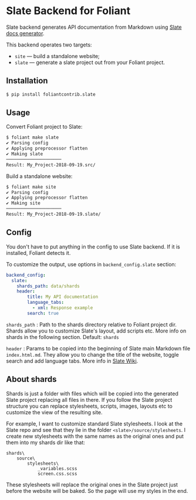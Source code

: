 # Slate Backend for Foliant

Slate backend generates API documentation from Markdown using [Slate docs generator](https://github.com/lord/slate).

This backend operates two targets:

* `site` — build a standalone website;
* `slate` — generate a slate project out from your Foliant project.

## Installation

```bash
$ pip install foliantcontrib.slate
```

## Usage

Convert Foliant project to Slate:

```bash
$ foliant make slate
✔ Parsing config
✔ Applying preprocessor flatten
✔ Making slate
─────────────────────
Result: My_Project-2018-09-19.src/
```

Build a standalone website:

```bash
$ foliant make site
✔ Parsing config
✔ Applying preprocessor flatten
✔ Making site
─────────────────────
Result: My_Project-2018-09-19.slate/
```

## Config

You don't have to put anything in the config to use Slate backend. If it is installed, Foliant detects it.

To customize the output, use options in `backend_config.slate` section:

```yaml
backend_config:
  slate:
    shards_path: data/shards
    header:
        title: My API documentation
        language_tabs:
          - xml: Response example
        search: true
```

`shards_path`
:   Path to the shards directory relative to Foliant project dir. Shards allow you to customize Slate's layout, add scripts etc. More info on shards in the following section. Default: `shards`

`header`
:   Params to be copied into the beginning of Slate main Markdown file `index.html.md`. They allow you to change the title of the website, toggle search and add language tabs. More info in [Slate Wiki](https://github.com/lord/slate/wiki).

## About shards

Shards is just a folder with files which will be copied into the generated Slate project replacing all files in there. If you follow the Slate project structure you can replace stylesheets, scripts, images, layouts etc to customize the view of the resulting site.

For example, I want to customize standard Slate stylesheets. I look at the Slate repo and see that they lie in the folder `<slate>/source/stylesheets`. I create new stylesheets with the same names as the original ones and put them into my shards dir like that:

```
shards\
    source\
        stylesheets\
            _variables.scss
            screen.css.scss
```

These stylesheets will replace the original ones in the Slate project just before the website will be baked. So the page will use my styles in the end.